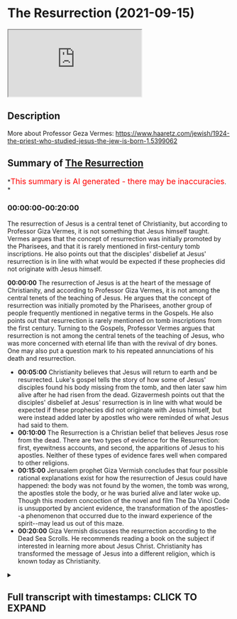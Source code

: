 # The Resurrection (2021-09-15)

<iframe loading='lazy' allow='autoplay' src='https://www.youtube.com/embed/IxRDbYZ9-os'></iframe>

## Description

More about Professor Geza Vermes: <https://www.haaretz.com/jewish/1924-the-priest-who-studied-jesus-the-jew-is-born-1.5399062>

## Summary of [The Resurrection](https://www.youtube.com/watch?v=IxRDbYZ9-os)

\*<span style="color:red; font-size:125%">This summary is AI generated - there may be inaccuracies</span>. \*

### <a onclick="modifyYTiframeseektime('0')">00:00:00-00:20:00</a>

The resurrection of Jesus is a central tenet of Christianity, but according to Professor Giza Vermes, it is not something that Jesus himself taught. Vermes argues that the concept of resurrection was initially promoted by the Pharisees, and that it is rarely mentioned in first-century tomb inscriptions. He also points out that the disciples' disbelief at Jesus' resurrection is in line with what would be expected if these prophecies did not originate with Jesus himself.

**<a onclick="modifyYTiframeseektime('0')">00:00:00</a>** The resurrection of Jesus is at the heart of the message of Christianity, and according to Professor Giza Vermes, it is not among the central tenets of the teaching of Jesus. He argues that the concept of resurrection was initially promoted by the Pharisees, another group of people frequently mentioned in negative terms in the Gospels. He also points out that resurrection is rarely mentioned on tomb inscriptions from the first century. Turning to the Gospels, Professor Vermes argues that resurrection is not among the central tenets of the teaching of Jesus, who was more concerned with eternal life than with the revival of dry bones. One may also put a question mark to his repeated annunciations of his death and resurrection.

*   **<a onclick="modifyYTiframeseektime('300')">00:05:00</a>** Christianity believes that Jesus will return to earth and be resurrected. Luke's gospel tells the story of how some of Jesus' disciples found his body missing from the tomb, and then later saw him alive after he had risen from the dead. Gizavermesh points out that the disciples' disbelief at Jesus' resurrection is in line with what would be expected if these prophecies did not originate with Jesus himself, but were instead added later by apostles who were reminded of what Jesus had said to them.
*   **<a onclick="modifyYTiframeseektime('600')">00:10:00</a>** The Resurrection is a Christian belief that believes Jesus rose from the dead. There are two types of evidence for the Resurrection: first, eyewitness accounts, and second, the apparitions of Jesus to his apostles. Neither of these types of evidence fares well when compared to other religions.
*   **<a onclick="modifyYTiframeseektime('900')">00:15:00</a>** Jerusalem prophet Giza Vermish concludes that four possible rational explanations exist for how the resurrection of Jesus could have happened: the body was not found by the women, the tomb was wrong, the apostles stole the body, or he was buried alive and later woke up. Though this modern concoction of the novel and film The Da Vinci Code is unsupported by ancient evidence, the transformation of the apostles--a phenomenon that occurred due to the inward experience of the spirit--may lead us out of this maze.
*   **<a onclick="modifyYTiframeseektime('1200')">00:20:00</a>** Giza Vermish discusses the resurrection according to the Dead Sea Scrolls. He recommends reading a book on the subject if interested in learning more about Jesus Christ. Christianity has transformed the message of Jesus into a different religion, which is known today as Christianity.

<details><summary><h2>Full transcript with timestamps: CLICK TO EXPAND</h2></summary>

<a onclick="modifyYTiframeseektime('13')">0:00:13</a> the resurrection of jesus lies at the\ <a onclick="modifyYTiframeseektime('15')">0:00:15</a> heart of the message of christianity\ <a onclick="modifyYTiframeseektime('19')">0:00:19</a> what are we to make of this\ <a onclick="modifyYTiframeseektime('20')">0:00:20</a> extraordinary claim and i want to share\ <a onclick="modifyYTiframeseektime('22')">0:00:22</a> with you some words from giza vermesh\ <a onclick="modifyYTiframeseektime('24')">0:00:24</a> again he's a world-class biblical\ <a onclick="modifyYTiframeseektime('27')">0:00:27</a> scholar often acknowledged as one of the\ <a onclick="modifyYTiframeseektime('29')">0:00:29</a> great and experts on the historical\ <a onclick="modifyYTiframeseektime('32')">0:00:32</a> jesus he spent his life studying uh\ <a onclick="modifyYTiframeseektime('35')">0:00:35</a> these matters a professor at oxford\ <a onclick="modifyYTiframeseektime('37')">0:00:37</a> university a professor of jewish studies\ <a onclick="modifyYTiframeseektime('40')">0:00:40</a> so he's a specialist in a jewish\ <a onclick="modifyYTiframeseektime('41')">0:00:41</a> understanding of jesus who was himself\ <a onclick="modifyYTiframeseektime('43')">0:00:43</a> of course a jew who preached two jews\ <a onclick="modifyYTiframeseektime('46')">0:00:46</a> about his understanding of judaism in\ <a onclick="modifyYTiframeseektime('48')">0:00:48</a> his own day so it's going to share with\ <a onclick="modifyYTiframeseektime('50')">0:00:50</a> you a few words about the resurrection\ <a onclick="modifyYTiframeseektime('53')">0:00:53</a> because there are many insights into\ <a onclick="modifyYTiframeseektime('55')">0:00:55</a> this brief uh chapter which\ <a onclick="modifyYTiframeseektime('58')">0:00:58</a> will surprise people surprised me when i\ <a onclick="modifyYTiframeseektime('60')">0:01:00</a> first read them\ <a onclick="modifyYTiframeseektime('62')">0:01:02</a> so he writes on page 107 of his book the\ <a onclick="modifyYTiframeseektime('65')">0:01:05</a> real jesus\ <a onclick="modifyYTiframeseektime('66')">0:01:06</a> the resurrection of jesus lies at the\ <a onclick="modifyYTiframeseektime('69')">0:01:09</a> heart of the message of christianity\ <a onclick="modifyYTiframeseektime('72')">0:01:12</a> the chief herald of this message saint\ <a onclick="modifyYTiframeseektime('74')">0:01:14</a> paul\ <a onclick="modifyYTiframeseektime('75')">0:01:15</a> bluntly proclaims\ <a onclick="modifyYTiframeseektime('77')">0:01:17</a> if christ has not been raised your faith\ <a onclick="modifyYTiframeseektime('81')">0:01:21</a> is futile\ <a onclick="modifyYTiframeseektime('82')">0:01:22</a> so it's very very clear if there's no\ <a onclick="modifyYTiframeseektime('84')">0:01:24</a> resurrection of jesus that's it\ <a onclick="modifyYTiframeseektime('86')">0:01:26</a> christianity is basically lying about\ <a onclick="modifyYTiframeseektime('89')">0:01:29</a> god is a waste of time\ <a onclick="modifyYTiframeseektime('91')">0:01:31</a> but he believed he did rise from the\ <a onclick="modifyYTiframeseektime('93')">0:01:33</a> dead so how does his firm statement\ <a onclick="modifyYTiframeseektime('97')">0:01:37</a> reinforced by two millennia of\ <a onclick="modifyYTiframeseektime('99')">0:01:39</a> theological cognition\ <a onclick="modifyYTiframeseektime('101')">0:01:41</a> compared with what the gospels tell us\ <a onclick="modifyYTiframeseektime('104')">0:01:44</a> about the first easter\ <a onclick="modifyYTiframeseektime('106')">0:01:46</a> is it pure myth\ <a onclick="modifyYTiframeseektime('108')">0:01:48</a> or does it contain also a grain of\ <a onclick="modifyYTiframeseektime('111')">0:01:51</a> history\ <a onclick="modifyYTiframeseektime('112')">0:01:52</a> so giza vermich the historian looks at\ <a onclick="modifyYTiframeseektime('114')">0:01:54</a> our earliest sources or some of them in\ <a onclick="modifyYTiframeseektime('117')">0:01:57</a> the new testament in the gospels and\ <a onclick="modifyYTiframeseektime('119')">0:01:59</a> what do they tell us about this very\ <a onclick="modifyYTiframeseektime('121')">0:02:01</a> interesting insights here\ <a onclick="modifyYTiframeseektime('123')">0:02:03</a> but to begin with he looks at the\ <a onclick="modifyYTiframeseektime('125')">0:02:05</a> historical jewish context to begin with\ <a onclick="modifyYTiframeseektime('129')">0:02:09</a> resurrection was neither an old nor\ <a onclick="modifyYTiframeseektime('132')">0:02:12</a> widespread jewish doctrine in the age of\ <a onclick="modifyYTiframeseektime('134')">0:02:14</a> jesus interestingly\ <a onclick="modifyYTiframeseektime('136')">0:02:16</a> the concept of afterlife conceived\ <a onclick="modifyYTiframeseektime('139')">0:02:19</a> either as spiritual survival or as\ <a onclick="modifyYTiframeseektime('142')">0:02:22</a> rising from the dead first gained\ <a onclick="modifyYTiframeseektime('145')">0:02:25</a> prominence in the second century bc\ <a onclick="modifyYTiframeseektime('149')">0:02:29</a> the immortality of the soul was\ <a onclick="modifyYTiframeseektime('151')">0:02:31</a> championed by many jews living outside\ <a onclick="modifyYTiframeseektime('153')">0:02:33</a> the holy land and influenced by greek\ <a onclick="modifyYTiframeseektime('156')">0:02:36</a> culture as well as by the essene sect in\ <a onclick="modifyYTiframeseektime('159')">0:02:39</a> palestine\ <a onclick="modifyYTiframeseektime('161')">0:02:41</a> according to the first century jewish\ <a onclick="modifyYTiframeseektime('163')">0:02:43</a> historian flavius josephus\ <a onclick="modifyYTiframeseektime('167')">0:02:47</a> the conservative sadducees these figures\ <a onclick="modifyYTiframeseektime('170')">0:02:50</a> all appear in the gospels by the way the\ <a onclick="modifyYTiframeseektime('171')">0:02:51</a> sadducees the pharisees and so on the\ <a onclick="modifyYTiframeseektime('174')">0:02:54</a> conservative sadducees and the high\ <a onclick="modifyYTiframeseektime('176')">0:02:56</a> priestly allies\ <a onclick="modifyYTiframeseektime('178')">0:02:58</a> considered the idea of life after death\ <a onclick="modifyYTiframeseektime('181')">0:03:01</a> a departure from biblical faith\ <a onclick="modifyYTiframeseektime('184')">0:03:04</a> were where reward for virtue and\ <a onclick="modifyYTiframeseektime('187')">0:03:07</a> punishment for sin were expected in this\ <a onclick="modifyYTiframeseektime('190')">0:03:10</a> life\ <a onclick="modifyYTiframeseektime('191')">0:03:11</a> beyond the grave everybody shared the\ <a onclick="modifyYTiframeseektime('194')">0:03:14</a> same chilly and sleepy existence in the\ <a onclick="modifyYTiframeseektime('197')">0:03:17</a> hades of the hebrews and this is\ <a onclick="modifyYTiframeseektime('199')">0:03:19</a> normally how the old testament we have\ <a onclick="modifyYTiframeseektime('201')">0:03:21</a> now talks of post-mortem existence in a\ <a onclick="modifyYTiframeseektime('204')">0:03:24</a> very kind of gray\ <a onclick="modifyYTiframeseektime('207')">0:03:27</a> world where there's no kind of clear\ <a onclick="modifyYTiframeseektime('209')">0:03:29</a> heaven or clear\ <a onclick="modifyYTiframeseektime('210')">0:03:30</a> hell the principal innovators of this\ <a onclick="modifyYTiframeseektime('214')">0:03:34</a> idea of resurrection were the pharisees\ <a onclick="modifyYTiframeseektime('216')">0:03:36</a> another big group of people you see\ <a onclick="modifyYTiframeseektime('218')">0:03:38</a> frequently mentioned in very negative\ <a onclick="modifyYTiframeseektime('220')">0:03:40</a> terms in the gospels\ <a onclick="modifyYTiframeseektime('222')">0:03:42</a> they promoted the doctrine of\ <a onclick="modifyYTiframeseektime('224')">0:03:44</a> resurrection among urban jury\ <a onclick="modifyYTiframeseektime('227')">0:03:47</a> but the bulk of the rural population was\ <a onclick="modifyYTiframeseektime('230')">0:03:50</a> mostly confused\ <a onclick="modifyYTiframeseektime('231')">0:03:51</a> resurrection rarely figures on tomb\ <a onclick="modifyYTiframeseektime('234')">0:03:54</a> inscriptions now this is amazing i had\ <a onclick="modifyYTiframeseektime('237')">0:03:57</a> no idea about this until i read that\ <a onclick="modifyYTiframeseektime('239')">0:03:59</a> sentence that if you look at first\ <a onclick="modifyYTiframeseektime('241')">0:04:01</a> century jewish palestinian palestinian\ <a onclick="modifyYTiframeseektime('244')">0:04:04</a> gravestones tomb inscriptions\ <a onclick="modifyYTiframeseektime('247')">0:04:07</a> you rarely ever find any reference to\ <a onclick="modifyYTiframeseektime('249')">0:04:09</a> the resurrection interesting\ <a onclick="modifyYTiframeseektime('252')">0:04:12</a> turning to the gospels resurrection is\ <a onclick="modifyYTiframeseektime('255')">0:04:15</a> not among the central tenets of the\ <a onclick="modifyYTiframeseektime('257')">0:04:17</a> teaching of jesus what\ <a onclick="modifyYTiframeseektime('260')">0:04:20</a> resurrection is not among the central\ <a onclick="modifyYTiframeseektime('262')">0:04:22</a> tenets of the teaching of jesus he was\ <a onclick="modifyYTiframeseektime('264')">0:04:24</a> more concerned with eternal life than\ <a onclick="modifyYTiframeseektime('267')">0:04:27</a> with the revival of dry bones if you\ <a onclick="modifyYTiframeseektime('270')">0:04:30</a> read the gospels this actually is true\ <a onclick="modifyYTiframeseektime('272')">0:04:32</a> one may also put a question mark to his\ <a onclick="modifyYTiframeseektime('275')">0:04:35</a> repeated annunciations of his death and\ <a onclick="modifyYTiframeseektime('278')">0:04:38</a> resurrection now i'm going to pause\ <a onclick="modifyYTiframeseektime('280')">0:04:40</a> there and i'm going to go to almost a\ <a onclick="modifyYTiframeseektime('282')">0:04:42</a> random example in my new revised\ <a onclick="modifyYTiframeseektime('285')">0:04:45</a> standard version bible\ <a onclick="modifyYTiframeseektime('287')">0:04:47</a> repeatedly in the gospels\ <a onclick="modifyYTiframeseektime('289')">0:04:49</a> jesus\ <a onclick="modifyYTiframeseektime('291')">0:04:51</a> forecasts predicts his death and\ <a onclick="modifyYTiframeseektime('294')">0:04:54</a> resurrection in some detail this is\ <a onclick="modifyYTiframeseektime('296')">0:04:56</a> really important so for example in luke\ <a onclick="modifyYTiframeseektime('298')">0:04:58</a> 18 he says\ <a onclick="modifyYTiframeseektime('300')">0:05:00</a> um he took his twelve disciples aside\ <a onclick="modifyYTiframeseektime('303')">0:05:03</a> and said to them\ <a onclick="modifyYTiframeseektime('305')">0:05:05</a> that everything that is written about\ <a onclick="modifyYTiframeseektime('306')">0:05:06</a> the son of man\ <a onclick="modifyYTiframeseektime('308')">0:05:08</a> by the prophets will be accomplished for\ <a onclick="modifyYTiframeseektime('310')">0:05:10</a> he will be handed over to the gentiles\ <a onclick="modifyYTiframeseektime('313')">0:05:13</a> and he will be mocked and insulted and\ <a onclick="modifyYTiframeseektime('316')">0:05:16</a> spat upon\ <a onclick="modifyYTiframeseektime('317')">0:05:17</a> and after they have flocked him they\ <a onclick="modifyYTiframeseektime('320')">0:05:20</a> will kill him\ <a onclick="modifyYTiframeseektime('321')">0:05:21</a> and on the third day he will rise again\ <a onclick="modifyYTiframeseektime('325')">0:05:25</a> so these are very specific predictions\ <a onclick="modifyYTiframeseektime('327')">0:05:27</a> about someone called the son of man\ <a onclick="modifyYTiframeseektime('330')">0:05:30</a> and the the jesus as portrayed in luke\ <a onclick="modifyYTiframeseektime('332')">0:05:32</a> claims that this is all discussed or\ <a onclick="modifyYTiframeseektime('335')">0:05:35</a> foretold in great detail\ <a onclick="modifyYTiframeseektime('337')">0:05:37</a> in the prophets in the jewish bible\ <a onclick="modifyYTiframeseektime('339')">0:05:39</a> although personally i've never quite\ <a onclick="modifyYTiframeseektime('341')">0:05:41</a> come across any passages that say that\ <a onclick="modifyYTiframeseektime('343')">0:05:43</a> but be that as it may\ <a onclick="modifyYTiframeseektime('345')">0:05:45</a> so to come back to giza vermesh\ <a onclick="modifyYTiframeseektime('348')">0:05:48</a> so he rightly says\ <a onclick="modifyYTiframeseektime('350')">0:05:50</a> one may also put a question mark to his\ <a onclick="modifyYTiframeseektime('353')">0:05:53</a> repeated announcements of his death and\ <a onclick="modifyYTiframeseektime('355')">0:05:55</a> resurrection why\ <a onclick="modifyYTiframeseektime('357')">0:05:57</a> the fact that all his disciples\ <a onclick="modifyYTiframeseektime('359')">0:05:59</a> abandoned him when he was arrested and\ <a onclick="modifyYTiframeseektime('363')">0:06:03</a> no one expected his rising no one\ <a onclick="modifyYTiframeseektime('366')">0:06:06</a> expected it according to the gospels\ <a onclick="modifyYTiframeseektime('368')">0:06:08</a> suggests that these prophecies did not\ <a onclick="modifyYTiframeseektime('371')">0:06:11</a> originate with jesus but were added\ <a onclick="modifyYTiframeseektime('374')">0:06:14</a> later\ <a onclick="modifyYTiframeseektime('376')">0:06:16</a> we find no apostle comforting himself on\ <a onclick="modifyYTiframeseektime('379')">0:06:19</a> good friday saying let's wait three days\ <a onclick="modifyYTiframeseektime('382')">0:06:22</a> and all will be well\ <a onclick="modifyYTiframeseektime('384')">0:06:24</a> because you would logically think\ <a onclick="modifyYTiframeseektime('385')">0:06:25</a> wouldn't you if they had been drilled\ <a onclick="modifyYTiframeseektime('387')">0:06:27</a> with this idea that the messiah would\ <a onclick="modifyYTiframeseektime('390')">0:06:30</a> die\ <a onclick="modifyYTiframeseektime('390')">0:06:30</a> and be scourged and be spat upon and\ <a onclick="modifyYTiframeseektime('393')">0:06:33</a> crucified by the romans the gentiles and\ <a onclick="modifyYTiframeseektime('396')">0:06:36</a> on the third day he will rise from the\ <a onclick="modifyYTiframeseektime('399')">0:06:39</a> dead\ <a onclick="modifyYTiframeseektime('400')">0:06:40</a> well of course they're going to think\ <a onclick="modifyYTiframeseektime('401')">0:06:41</a> well yep it's happening it's happening\ <a onclick="modifyYTiframeseektime('403')">0:06:43</a> now just as jesus told us indeed let's\ <a onclick="modifyYTiframeseektime('405')">0:06:45</a> just wait three days and all will be\ <a onclick="modifyYTiframeseektime('408')">0:06:48</a> well\ <a onclick="modifyYTiframeseektime('410')">0:06:50</a> but that's not what happens if you look\ <a onclick="modifyYTiframeseektime('411')">0:06:51</a> again this is me digressing now if you\ <a onclick="modifyYTiframeseektime('414')">0:06:54</a> look at luke's gospel for example\ <a onclick="modifyYTiframeseektime('418')">0:06:58</a> in matthew sorry luke 24\ <a onclick="modifyYTiframeseektime('421')">0:07:01</a> on the first day of the week\ <a onclick="modifyYTiframeseektime('423')">0:07:03</a> some of the women go to the tomb\ <a onclick="modifyYTiframeseektime('425')">0:07:05</a> taking spices they had prepared\ <a onclick="modifyYTiframeseektime('428')">0:07:08</a> and they found the stone rolled away it\ <a onclick="modifyYTiframeseektime('431')">0:07:11</a> says and\ <a onclick="modifyYTiframeseektime('432')">0:07:12</a> someone perhaps\ <a onclick="modifyYTiframeseektime('434')">0:07:14</a> angels two men with dazzling clothes\ <a onclick="modifyYTiframeseektime('437')">0:07:17</a> stood beside them the women were\ <a onclick="modifyYTiframeseektime('439')">0:07:19</a> terrified because they weren't expecting\ <a onclick="modifyYTiframeseektime('442')">0:07:22</a> this\ <a onclick="modifyYTiframeseektime('443')">0:07:23</a> and the angels or the men uh say why are\ <a onclick="modifyYTiframeseektime('446')">0:07:26</a> you looking for uh for this person\ <a onclick="modifyYTiframeseektime('448')">0:07:28</a> amongst the dead he is not here he is\ <a onclick="modifyYTiframeseektime('451')">0:07:31</a> risen\ <a onclick="modifyYTiframeseektime('453')">0:07:33</a> um and then there and then these angels\ <a onclick="modifyYTiframeseektime('455')">0:07:35</a> or these figures refer to the uh\ <a onclick="modifyYTiframeseektime('457')">0:07:37</a> predictions\ <a onclick="modifyYTiframeseektime('458')">0:07:38</a> which i've already mentioned one of them\ <a onclick="modifyYTiframeseektime('461')">0:07:41</a> so they it says here they ran from the\ <a onclick="modifyYTiframeseektime('464')">0:07:44</a> tomb this is the women ran from the tomb\ <a onclick="modifyYTiframeseektime('466')">0:07:46</a> and told this to the eleven that these\ <a onclick="modifyYTiframeseektime('468')">0:07:48</a> are the apostles\ <a onclick="modifyYTiframeseektime('470')">0:07:50</a> and this was mary magdalene\ <a onclick="modifyYTiframeseektime('473')">0:07:53</a> and the other women who told this to the\ <a onclick="modifyYTiframeseektime('475')">0:07:55</a> apostles that's verse 10\ <a onclick="modifyYTiframeseektime('478')">0:07:58</a> and look what the response is in verse\ <a onclick="modifyYTiframeseektime('480')">0:08:00</a> 11\ <a onclick="modifyYTiframeseektime('481')">0:08:01</a> but these words seem to them the\ <a onclick="modifyYTiframeseektime('484')">0:08:04</a> apostles an idle tale\ <a onclick="modifyYTiframeseektime('486')">0:08:06</a> and they did not believe them\ <a onclick="modifyYTiframeseektime('488')">0:08:08</a> and idle tell by the way an alternative\ <a onclick="modifyYTiframeseektime('490')">0:08:10</a> translation of the greek is nonsense\ <a onclick="modifyYTiframeseektime('493')">0:08:13</a> but in one word so the apostles having\ <a onclick="modifyYTiframeseektime('496')">0:08:16</a> been told reminded precisely what jesus\ <a onclick="modifyYTiframeseektime('500')">0:08:20</a> had told them repeatedly in great detail\ <a onclick="modifyYTiframeseektime('502')">0:08:22</a> when it actually happens\ <a onclick="modifyYTiframeseektime('504')">0:08:24</a> when the news is conveyed to them\ <a onclick="modifyYTiframeseektime('508')">0:08:28</a> they did not believe them quote unquote\ <a onclick="modifyYTiframeseektime('511')">0:08:31</a> and it these words seem to them an idle\ <a onclick="modifyYTiframeseektime('514')">0:08:34</a> tale that's how the nrsv\ <a onclick="modifyYTiframeseektime('517')">0:08:37</a> translates it\ <a onclick="modifyYTiframeseektime('519')">0:08:39</a> why why is it an idle tale why have they\ <a onclick="modifyYTiframeseektime('522')">0:08:42</a> no idea\ <a onclick="modifyYTiframeseektime('524')">0:08:44</a> no idea about this\ <a onclick="modifyYTiframeseektime('526')">0:08:46</a> you would expect them historically let's\ <a onclick="modifyYTiframeseektime('529')">0:08:49</a> wait three days and all will be well you\ <a onclick="modifyYTiframeseektime('531')">0:08:51</a> can spend to be waiting yeah yeah we\ <a onclick="modifyYTiframeseektime('533')">0:08:53</a> know we believe jesus words are true\ <a onclick="modifyYTiframeseektime('535')">0:08:55</a> because he did miracles he did signs and\ <a onclick="modifyYTiframeseektime('537')">0:08:57</a> wonders by the power of god\ <a onclick="modifyYTiframeseektime('539')">0:08:59</a> so this is something we should\ <a onclick="modifyYTiframeseektime('540')">0:09:00</a> reasonably expect to happen but when it\ <a onclick="modifyYTiframeseektime('542')">0:09:02</a> happens they don't believe it\ <a onclick="modifyYTiframeseektime('545')">0:09:05</a> it's nonsense so there's that's why uh\ <a onclick="modifyYTiframeseektime('548')">0:09:08</a> giza vermich and actually most\ <a onclick="modifyYTiframeseektime('550')">0:09:10</a> historians have concluded uh that this\ <a onclick="modifyYTiframeseektime('553')">0:09:13</a> uh these predictions did not originate\ <a onclick="modifyYTiframeseektime('557')">0:09:17</a> uh with jesus they were added\ <a onclick="modifyYTiframeseektime('559')">0:09:19</a> later these gospels of course are\ <a onclick="modifyYTiframeseektime('560')">0:09:20</a> written many many years after jesus life\ <a onclick="modifyYTiframeseektime('564')">0:09:24</a> in\ <a onclick="modifyYTiframeseektime('565')">0:09:25</a> the second generation of christians\ <a onclick="modifyYTiframeseektime('566')">0:09:26</a> towards the end of the first century\ <a onclick="modifyYTiframeseektime('568')">0:09:28</a> plenty of time for these stories to be\ <a onclick="modifyYTiframeseektime('571')">0:09:31</a> um carefully embellished\ <a onclick="modifyYTiframeseektime('573')">0:09:33</a> anyway\ <a onclick="modifyYTiframeseektime('574')">0:09:34</a> back to the story belief in the\ <a onclick="modifyYTiframeseektime('576')">0:09:36</a> resurrection of jesus consists in two\ <a onclick="modifyYTiframeseektime('579')">0:09:39</a> combined sets of stories about an empty\ <a onclick="modifyYTiframeseektime('581')">0:09:41</a> tomb and a series of apparitions now\ <a onclick="modifyYTiframeseektime('584')">0:09:44</a> this is the detail the devil's in the\ <a onclick="modifyYTiframeseektime('586')">0:09:46</a> detail as they say and gizavermish has\ <a onclick="modifyYTiframeseektime('589')">0:09:49</a> some fascinating observations i think to\ <a onclick="modifyYTiframeseektime('591')">0:09:51</a> make about these stories in the gospels\ <a onclick="modifyYTiframeseektime('593')">0:09:53</a> all four gospels report that the body of\ <a onclick="modifyYTiframeseektime('596')">0:09:56</a> jesus was missing from the grave when\ <a onclick="modifyYTiframeseektime('599')">0:09:59</a> one or several women visited it on early\ <a onclick="modifyYTiframeseektime('603')">0:10:03</a> on easter sunday\ <a onclick="modifyYTiframeseektime('604')">0:10:04</a> fair enough\ <a onclick="modifyYTiframeseektime('605')">0:10:05</a> the idea of resurrection comes from one\ <a onclick="modifyYTiframeseektime('608')">0:10:08</a> or two unknown men presumed to be angels\ <a onclick="modifyYTiframeseektime('611')">0:10:11</a> or dazzling clothes i mentioned that who\ <a onclick="modifyYTiframeseektime('613')">0:10:13</a> met the women in the tomb according to\ <a onclick="modifyYTiframeseektime('615')">0:10:15</a> mark matthew and luke\ <a onclick="modifyYTiframeseektime('618')">0:10:18</a> by contrast in john's gospel mary\ <a onclick="modifyYTiframeseektime('621')">0:10:21</a> magdalene suspects that jesus's remains\ <a onclick="modifyYTiframeseektime('624')">0:10:24</a> were removed by someone else not\ <a onclick="modifyYTiframeseektime('626')">0:10:26</a> connected with the apostles\ <a onclick="modifyYTiframeseektime('628')">0:10:28</a> she asked the unknown man standing close\ <a onclick="modifyYTiframeseektime('632')">0:10:32</a> by later identified as jesus where he\ <a onclick="modifyYTiframeseektime('635')">0:10:35</a> put the missing body\ <a onclick="modifyYTiframeseektime('637')">0:10:37</a> at the end the argument is seriously\ <a onclick="modifyYTiframeseektime('639')">0:10:39</a> weakened by the apostles rejection of\ <a onclick="modifyYTiframeseektime('642')">0:10:42</a> the women's report which they ridiculed\ <a onclick="modifyYTiframeseektime('645')">0:10:45</a> as an idle tale as we've already seen or\ <a onclick="modifyYTiframeseektime('648')">0:10:48</a> nonsense is a that's a another way of\ <a onclick="modifyYTiframeseektime('651')">0:10:51</a> translating it\ <a onclick="modifyYTiframeseektime('653')">0:10:53</a> the second type of evidence\ <a onclick="modifyYTiframeseektime('655')">0:10:55</a> the apparitions of the risen jesus to\ <a onclick="modifyYTiframeseektime('657')">0:10:57</a> his apostles\ <a onclick="modifyYTiframeseektime('659')">0:10:59</a> do not fare much better either the\ <a onclick="modifyYTiframeseektime('661')">0:11:01</a> oldest account we have now mark is\ <a onclick="modifyYTiframeseektime('664')">0:11:04</a> usually seen by virtually all scholars\ <a onclick="modifyYTiframeseektime('666')">0:11:06</a> now as the earliest gospel in the new\ <a onclick="modifyYTiframeseektime('668')">0:11:08</a> testament we have matthew first then\ <a onclick="modifyYTiframeseektime('670')">0:11:10</a> mark then john then luke then john but\ <a onclick="modifyYTiframeseektime('672')">0:11:12</a> for various reasons mark is the oldest\ <a onclick="modifyYTiframeseektime('674')">0:11:14</a> account and if you look at mark chapter\ <a onclick="modifyYTiframeseektime('676')">0:11:16</a> 16 the last chapter verses one to eight\ <a onclick="modifyYTiframeseektime('680')">0:11:20</a> the inauthentic verses 9 to 20 which you\ <a onclick="modifyYTiframeseektime('683')">0:11:23</a> will find in all bibles are missing from\ <a onclick="modifyYTiframeseektime('686')">0:11:26</a> the best manuscripts\ <a onclick="modifyYTiframeseektime('688')">0:11:28</a> so all the bibles including the nrsv\ <a onclick="modifyYTiframeseektime('691')">0:11:31</a> that have those verses are not actually\ <a onclick="modifyYTiframeseektime('693')">0:11:33</a> um reproducing or printing uh the\ <a onclick="modifyYTiframeseektime('696')">0:11:36</a> earliest manuscripts these are later um\ <a onclick="modifyYTiframeseektime('700')">0:11:40</a> stories that were added to the gospel\ <a onclick="modifyYTiframeseektime('703')">0:11:43</a> what is interesting he says that the\ <a onclick="modifyYTiframeseektime('705')">0:11:45</a> oldest account mark 16 1-8 contains no\ <a onclick="modifyYTiframeseektime('710')">0:11:50</a> visions at all\ <a onclick="modifyYTiframeseektime('713')">0:11:53</a> okay\ <a onclick="modifyYTiframeseektime('715')">0:11:55</a> the earliest\ <a onclick="modifyYTiframeseektime('716')">0:11:56</a> gospel in the new testament has no\ <a onclick="modifyYTiframeseektime('719')">0:11:59</a> resurrection appearances at all\ <a onclick="modifyYTiframeseektime('722')">0:12:02</a> interesting\ <a onclick="modifyYTiframeseektime('723')">0:12:03</a> according to luke and john jesus was\ <a onclick="modifyYTiframeseektime('726')">0:12:06</a> seen by the apostles in jerusalem on\ <a onclick="modifyYTiframeseektime('729')">0:12:09</a> easter sunday\ <a onclick="modifyYTiframeseektime('730')">0:12:10</a> and luke mentions an account and\ <a onclick="modifyYTiframeseektime('732')">0:12:12</a> encounter with two disciples on the same\ <a onclick="modifyYTiframeseektime('735')">0:12:15</a> day some miles away in emmaus i was\ <a onclick="modifyYTiframeseektime('738')">0:12:18</a> going to pause there because if you look\ <a onclick="modifyYTiframeseektime('740')">0:12:20</a> at my trusty nrsv uh go back to luke's\ <a onclick="modifyYTiframeseektime('744')">0:12:24</a> gospel again\ <a onclick="modifyYTiframeseektime('746')">0:12:26</a> and there's a famous story of the walk\ <a onclick="modifyYTiframeseektime('748')">0:12:28</a> to emmaus that giza vermish alludes to\ <a onclick="modifyYTiframeseektime('751')">0:12:31</a> and what i find interesting there's a\ <a onclick="modifyYTiframeseektime('753')">0:12:33</a> little detail here which is not often\ <a onclick="modifyYTiframeseektime('755')">0:12:35</a> focused on so these these guys uh are\ <a onclick="modifyYTiframeseektime('759')">0:12:39</a> two of them uh walking uh to a village\ <a onclick="modifyYTiframeseektime('761')">0:12:41</a> called emmaus about several miles from\ <a onclick="modifyYTiframeseektime('763')">0:12:43</a> jerusalem and they're talking about\ <a onclick="modifyYTiframeseektime('766')">0:12:46</a> everything that's happened you know with\ <a onclick="modifyYTiframeseektime('768')">0:12:48</a> jesus and the jerusalem authorities and\ <a onclick="modifyYTiframeseektime('770')">0:12:50</a> so on and they're talking about them\ <a onclick="modifyYTiframeseektime('772')">0:12:52</a> about this then jesus himself comes\ <a onclick="modifyYTiframeseektime('775')">0:12:55</a> basically near them and walks with them\ <a onclick="modifyYTiframeseektime('777')">0:12:57</a> or they don't know who he is\ <a onclick="modifyYTiframeseektime('779')">0:12:59</a> um according to verse 16 of chapter 24\ <a onclick="modifyYTiframeseektime('784')">0:13:04</a> uh and then the the stranger who is\ <a onclick="modifyYTiframeseektime('787')">0:13:07</a> revealed later to be jesus said what are\ <a onclick="modifyYTiframeseektime('789')">0:13:09</a> you discussing with each other while\ <a onclick="modifyYTiframeseektime('790')">0:13:10</a> you're walking along yeah\ <a onclick="modifyYTiframeseektime('792')">0:13:12</a> and they stood still it says looking sad\ <a onclick="modifyYTiframeseektime('796')">0:13:16</a> then um\ <a onclick="modifyYTiframeseektime('798')">0:13:18</a> one of them said whose name was cleopas\ <a onclick="modifyYTiframeseektime('800')">0:13:20</a> are you the only stranger in jerusalem\ <a onclick="modifyYTiframeseektime('802')">0:13:22</a> who doesn't know the things that have\ <a onclick="modifyYTiframeseektime('804')">0:13:24</a> taken place there in these days\ <a onclick="modifyYTiframeseektime('807')">0:13:27</a> he asked them what things\ <a onclick="modifyYTiframeseektime('809')">0:13:29</a> and then they say this is a very\ <a onclick="modifyYTiframeseektime('810')">0:13:30</a> interesting thing they replied this is\ <a onclick="modifyYTiframeseektime('813')">0:13:33</a> verse 19 the things about jesus of\ <a onclick="modifyYTiframeseektime('816')">0:13:36</a> nazareth who was a prophet\ <a onclick="modifyYTiframeseektime('818')">0:13:38</a> mighty indeed\ <a onclick="modifyYTiframeseektime('820')">0:13:40</a> and word before god\ <a onclick="modifyYTiframeseektime('822')">0:13:42</a> and all the people\ <a onclick="modifyYTiframeseektime('825')">0:13:45</a> interesting so here are some followers\ <a onclick="modifyYTiframeseektime('828')">0:13:48</a> of jesus\ <a onclick="modifyYTiframeseektime('829')">0:13:49</a> who\ <a onclick="modifyYTiframeseektime('830')">0:13:50</a> well acquainted with what's been going\ <a onclick="modifyYTiframeseektime('832')">0:13:52</a> on and what do they call jesus who is\ <a onclick="modifyYTiframeseektime('834')">0:13:54</a> jesus he is a prophet\ <a onclick="modifyYTiframeseektime('838')">0:13:58</a> mighty in deed and word before god so\ <a onclick="modifyYTiframeseektime('842')">0:14:02</a> jesus and god are two separate things\ <a onclick="modifyYTiframeseektime('844')">0:14:04</a> they do not say what later christian\ <a onclick="modifyYTiframeseektime('847')">0:14:07</a> creeds affirm that jesus was the second\ <a onclick="modifyYTiframeseektime('849')">0:14:09</a> person of the trinity god incarnate a\ <a onclick="modifyYTiframeseektime('852')">0:14:12</a> divine being or jesus is god as\ <a onclick="modifyYTiframeseektime('854')">0:14:14</a> christians always say that jesus god\ <a onclick="modifyYTiframeseektime('856')">0:14:16</a> jesus is god according to\ <a onclick="modifyYTiframeseektime('859')">0:14:19</a> these people who knew who you know knew\ <a onclick="modifyYTiframeseektime('861')">0:14:21</a> what was going on jesus was a prophet\ <a onclick="modifyYTiframeseektime('864')">0:14:24</a> mighty indeed what other religion says\ <a onclick="modifyYTiframeseektime('866')">0:14:26</a> that i wonder\ <a onclick="modifyYTiframeseektime('868')">0:14:28</a> so coming back to uh giza vermish\ <a onclick="modifyYTiframeseektime('871')">0:14:31</a> matthew now moving on to matthew's\ <a onclick="modifyYTiframeseektime('873')">0:14:33</a> gospel in turn places the only meeting\ <a onclick="modifyYTiframeseektime('876')">0:14:36</a> of jesus with 11 apostles\ <a onclick="modifyYTiframeseektime('880')">0:14:40</a> with 11 apostles days later on a\ <a onclick="modifyYTiframeseektime('883')">0:14:43</a> galilean mountain so the only time in\ <a onclick="modifyYTiframeseektime('887')">0:14:47</a> matthew's version the apostles meet him\ <a onclick="modifyYTiframeseektime('889')">0:14:49</a> is on this galilean mountain john\ <a onclick="modifyYTiframeseektime('891')">0:14:51</a> asserts that seven apostles saw him by\ <a onclick="modifyYTiframeseektime('894')">0:14:54</a> the sea of tiberias\ <a onclick="modifyYTiframeseektime('896')">0:14:56</a> to model the story further luke's jesus\ <a onclick="modifyYTiframeseektime('899')">0:14:59</a> orders his disciples not to leave\ <a onclick="modifyYTiframeseektime('901')">0:15:01</a> jerusalem\ <a onclick="modifyYTiframeseektime('902')">0:15:02</a> until pentecost pentecost is an amazing\ <a onclick="modifyYTiframeseektime('906')">0:15:06</a> supernatural event that happens in acts\ <a onclick="modifyYTiframeseektime('908')">0:15:08</a> chapter 2.\ <a onclick="modifyYTiframeseektime('911')">0:15:11</a> so\ <a onclick="modifyYTiframeseektime('912')">0:15:12</a> as for the identity of the appearing\ <a onclick="modifyYTiframeseektime('915')">0:15:15</a> person mary magdalene took him for the\ <a onclick="modifyYTiframeseektime('918')">0:15:18</a> gardener the emma's disciples for an\ <a onclick="modifyYTiframeseektime('921')">0:15:21</a> unknown passer-by and the jerusalem\ <a onclick="modifyYTiframeseektime('923')">0:15:23</a> apostles for a ghost\ <a onclick="modifyYTiframeseektime('927')">0:15:27</a> so no one quite agrees with who this\ <a onclick="modifyYTiframeseektime('929')">0:15:29</a> person is\ <a onclick="modifyYTiframeseektime('930')">0:15:30</a> so he concludes vermish there are four\ <a onclick="modifyYTiframeseektime('933')">0:15:33</a> rational ways for explaining away the\ <a onclick="modifyYTiframeseektime('935')">0:15:35</a> resurrection conundrum so here we have a\ <a onclick="modifyYTiframeseektime('937')">0:15:37</a> series of\ <a onclick="modifyYTiframeseektime('938')">0:15:38</a> uh very very loose ends and he offers\ <a onclick="modifyYTiframeseektime('941')">0:15:41</a> four theories four possible explanations\ <a onclick="modifyYTiframeseektime('944')">0:15:44</a> as to how to explain away this this\ <a onclick="modifyYTiframeseektime('947')">0:15:47</a> problem how do we understand it\ <a onclick="modifyYTiframeseektime('949')">0:15:49</a> rationally so the first\ <a onclick="modifyYTiframeseektime('951')">0:15:51</a> the body was not found by the women\ <a onclick="modifyYTiframeseektime('953')">0:15:53</a> because the guardian of the cemetery\ <a onclick="modifyYTiframeseektime('956')">0:15:56</a> used the first opportunity to move the\ <a onclick="modifyYTiframeseektime('958')">0:15:58</a> body of jesus out of the grave which had\ <a onclick="modifyYTiframeseektime('961')">0:16:01</a> been prepared for someone else\ <a onclick="modifyYTiframeseektime('964')">0:16:04</a> that's the first possibility second\ <a onclick="modifyYTiframeseektime('966')">0:16:06</a> possibility\ <a onclick="modifyYTiframeseektime('967')">0:16:07</a> in the darkness the women lost their way\ <a onclick="modifyYTiframeseektime('969')">0:16:09</a> and went to the wrong tomb\ <a onclick="modifyYTiframeseektime('972')">0:16:12</a> the uncertainty in both cases\ <a onclick="modifyYTiframeseektime('974')">0:16:14</a> could have easily had been dispelled by\ <a onclick="modifyYTiframeseektime('977')">0:16:17</a> consulting the owner of the tomb jesus\ <a onclick="modifyYTiframeseektime('980')">0:16:20</a> friend joseph of arimathea but no one\ <a onclick="modifyYTiframeseektime('983')">0:16:23</a> seems to have thought of it\ <a onclick="modifyYTiframeseektime('986')">0:16:26</a> three third possibility\ <a onclick="modifyYTiframeseektime('988')">0:16:28</a> the apostles stole the corpse as was\ <a onclick="modifyYTiframeseektime('991')">0:16:31</a> alleged by the priestly leaders\ <a onclick="modifyYTiframeseektime('993')">0:16:33</a> but since nobody expected jesus to rise\ <a onclick="modifyYTiframeseektime('996')">0:16:36</a> again\ <a onclick="modifyYTiframeseektime('997')">0:16:37</a> why should anyone fake his resurrection\ <a onclick="modifyYTiframeseektime('1000')">0:16:40</a> notice no one expected him to rise\ <a onclick="modifyYTiframeseektime('1003')">0:16:43</a> strange given the gospels are full of\ <a onclick="modifyYTiframeseektime('1005')">0:16:45</a> predictions of precisely that event\ <a onclick="modifyYTiframeseektime('1007')">0:16:47</a> and fourthly\ <a onclick="modifyYTiframeseektime('1009')">0:16:49</a> this is most the most fruity one\ <a onclick="modifyYTiframeseektime('1011')">0:16:51</a> jesus was buried alive and later woke up\ <a onclick="modifyYTiframeseektime('1015')">0:16:55</a> to live and left to live happily for a\ <a onclick="modifyYTiframeseektime('1017')">0:16:57</a> time if not ever after\ <a onclick="modifyYTiframeseektime('1019')">0:16:59</a> this modern concoction\ <a onclick="modifyYTiframeseektime('1022')">0:17:02</a> popularized by the da vinci code the\ <a onclick="modifyYTiframeseektime('1024')">0:17:04</a> famous novel and film\ <a onclick="modifyYTiframeseektime('1026')">0:17:06</a> is unsupported by ancient evidence\ <a onclick="modifyYTiframeseektime('1029')">0:17:09</a> though we know that recovery from\ <a onclick="modifyYTiframeseektime('1031')">0:17:11</a> crucifixion was possible\ <a onclick="modifyYTiframeseektime('1034')">0:17:14</a> this is particularly gory\ <a onclick="modifyYTiframeseektime('1036')">0:17:16</a> flavius josephus uh he's a really famous\ <a onclick="modifyYTiframeseektime('1039')">0:17:19</a> jewish historian from jerusalem at the\ <a onclick="modifyYTiframeseektime('1041')">0:17:21</a> time\ <a onclick="modifyYTiframeseektime('1043')">0:17:23</a> just slightly after jesus time\ <a onclick="modifyYTiframeseektime('1045')">0:17:25</a> he mentions that three of his friends\ <a onclick="modifyYTiframeseektime('1048')">0:17:28</a> were taken off the cross in a.d 70 and\ <a onclick="modifyYTiframeseektime('1052')">0:17:32</a> were attended by roman physicians and\ <a onclick="modifyYTiframeseektime('1054')">0:17:34</a> that one of them survived\ <a onclick="modifyYTiframeseektime('1057')">0:17:37</a> can you believe it having survived a\ <a onclick="modifyYTiframeseektime('1058')">0:17:38</a> crucifixion\ <a onclick="modifyYTiframeseektime('1060')">0:17:40</a> in this class of literature jesus\ <a onclick="modifyYTiframeseektime('1062')">0:17:42</a> usually marries mary magdalene and\ <a onclick="modifyYTiframeseektime('1065')">0:17:45</a> settles somewhere away from judea in the\ <a onclick="modifyYTiframeseektime('1068')">0:17:48</a> south of france nice place\ <a onclick="modifyYTiframeseektime('1070')">0:17:50</a> or in rome\ <a onclick="modifyYTiframeseektime('1072')">0:17:52</a> but\ <a onclick="modifyYTiframeseektime('1072')">0:17:52</a> and according to the 19th century\ <a onclick="modifyYTiframeseektime('1075')">0:17:55</a> islamic sect\ <a onclick="modifyYTiframeseektime('1077')">0:17:57</a> the ahmadiyya\ <a onclick="modifyYTiframeseektime('1078')">0:17:58</a> he journeyed instead to the east in\ <a onclick="modifyYTiframeseektime('1081')">0:18:01</a> search of the lost jewish tribes and\ <a onclick="modifyYTiframeseektime('1084')">0:18:04</a> died in india\ <a onclick="modifyYTiframeseektime('1086')">0:18:06</a> so take your pick\ <a onclick="modifyYTiframeseektime('1087')">0:18:07</a> so those are the four options as giza\ <a onclick="modifyYTiframeseektime('1089')">0:18:09</a> vermich says he concludes\ <a onclick="modifyYTiframeseektime('1091')">0:18:11</a> with quite a extraordinary\ <a onclick="modifyYTiframeseektime('1094')">0:18:14</a> statement\ <a onclick="modifyYTiframeseektime('1095')">0:18:15</a> neither positive nor negative reasoning\ <a onclick="modifyYTiframeseektime('1098')">0:18:18</a> leads anywhere because the resurrection\ <a onclick="modifyYTiframeseektime('1101')">0:18:21</a> of jesus cannot be compared to events\ <a onclick="modifyYTiframeseektime('1103')">0:18:23</a> belonging to history\ <a onclick="modifyYTiframeseektime('1105')">0:18:25</a> there is however one phenomenon that may\ <a onclick="modifyYTiframeseektime('1108')">0:18:28</a> lead us out of this maze\ <a onclick="modifyYTiframeseektime('1111')">0:18:31</a> the transformation of the apostles\ <a onclick="modifyYTiframeseektime('1115')">0:18:35</a> it was not due to the apparitions of\ <a onclick="modifyYTiframeseektime('1117')">0:18:37</a> jesus says giza varmish\ <a onclick="modifyYTiframeseektime('1120')">0:18:40</a> they remain frightened the apostles\ <a onclick="modifyYTiframeseektime('1122')">0:18:42</a> remain frightened and continue to hide\ <a onclick="modifyYTiframeseektime('1125')">0:18:45</a> for another seven weeks after easter\ <a onclick="modifyYTiframeseektime('1127')">0:18:47</a> that's easter sunday\ <a onclick="modifyYTiframeseektime('1129')">0:18:49</a> what capitulated them into action was\ <a onclick="modifyYTiframeseektime('1132')">0:18:52</a> pentecost mentions in acts 2 the\ <a onclick="modifyYTiframeseektime('1135')">0:18:55</a> metamorphosis achieved by the inward\ <a onclick="modifyYTiframeseektime('1138')">0:18:58</a> experience of the spirit\ <a onclick="modifyYTiframeseektime('1141')">0:19:01</a> miscellaneous men became spiritual\ <a onclick="modifyYTiframeseektime('1144')">0:19:04</a> warriors\ <a onclick="modifyYTiframeseektime('1145')">0:19:05</a> the charismatic potency imparted to them\ <a onclick="modifyYTiframeseektime('1148')">0:19:08</a> by jesus during his ministry and the\ <a onclick="modifyYTiframeseektime('1151')">0:19:11</a> recollection of his powerful teaching\ <a onclick="modifyYTiframeseektime('1154')">0:19:14</a> resulted again in mighty words and deeds\ <a onclick="modifyYTiframeseektime('1159')">0:19:19</a> they felt their master close to them he\ <a onclick="modifyYTiframeseektime('1162')">0:19:22</a> rose in their hearts\ <a onclick="modifyYTiframeseektime('1164')">0:19:24</a> this is the historical element in the\ <a onclick="modifyYTiframeseektime('1167')">0:19:27</a> resurrection saga\ <a onclick="modifyYTiframeseektime('1170')">0:19:30</a> end quote\ <a onclick="modifyYTiframeseektime('1172')">0:19:32</a> so interesting interesting so basically\ <a onclick="modifyYTiframeseektime('1175')">0:19:35</a> the sheer power of jesus personality his\ <a onclick="modifyYTiframeseektime('1179')">0:19:39</a> charisma\ <a onclick="modifyYTiframeseektime('1181')">0:19:41</a> the impact of his ministry\ <a onclick="modifyYTiframeseektime('1183')">0:19:43</a> on their lives over several years\ <a onclick="modifyYTiframeseektime('1186')">0:19:46</a> continued beyond\ <a onclick="modifyYTiframeseektime('1189')">0:19:49</a> his apparent death and resurrection\ <a onclick="modifyYTiframeseektime('1191')">0:19:51</a> shall we say but it wasn't really a\ <a onclick="modifyYTiframeseektime('1193')">0:19:53</a> resurrection that they believed in they\ <a onclick="modifyYTiframeseektime('1195')">0:19:55</a> believed in uh he rose in their hearts\ <a onclick="modifyYTiframeseektime('1199')">0:19:59</a> they chose to continue his ministry\ <a onclick="modifyYTiframeseektime('1201')">0:20:01</a> basically proclaiming the kingdom of god\ <a onclick="modifyYTiframeseektime('1205')">0:20:05</a> now of course this is not what paul\ <a onclick="modifyYTiframeseektime('1206')">0:20:06</a> believed it's not what the apostle paul\ <a onclick="modifyYTiframeseektime('1208')">0:20:08</a> taught but that's a different subject\ <a onclick="modifyYTiframeseektime('1210')">0:20:10</a> so there we go uh that's the\ <a onclick="modifyYTiframeseektime('1213')">0:20:13</a> resurrection according to giza vermish i\ <a onclick="modifyYTiframeseektime('1216')">0:20:16</a> do recommend this book in general if you\ <a onclick="modifyYTiframeseektime('1218')">0:20:18</a> want to\ <a onclick="modifyYTiframeseektime('1219')">0:20:19</a> read about\ <a onclick="modifyYTiframeseektime('1220')">0:20:20</a> jesus the dead sea scrolls um\ <a onclick="modifyYTiframeseektime('1224')">0:20:24</a> all sorts of things and the way the\ <a onclick="modifyYTiframeseektime('1225')">0:20:25</a> church has\ <a onclick="modifyYTiframeseektime('1227')">0:20:27</a> transformed the message of jesus into a\ <a onclick="modifyYTiframeseektime('1229')">0:20:29</a> very different religion which today we\ <a onclick="modifyYTiframeseektime('1232')">0:20:32</a> call christianity\ <a onclick="modifyYTiframeseektime('1234')">0:20:34</a> till next time

</details>
